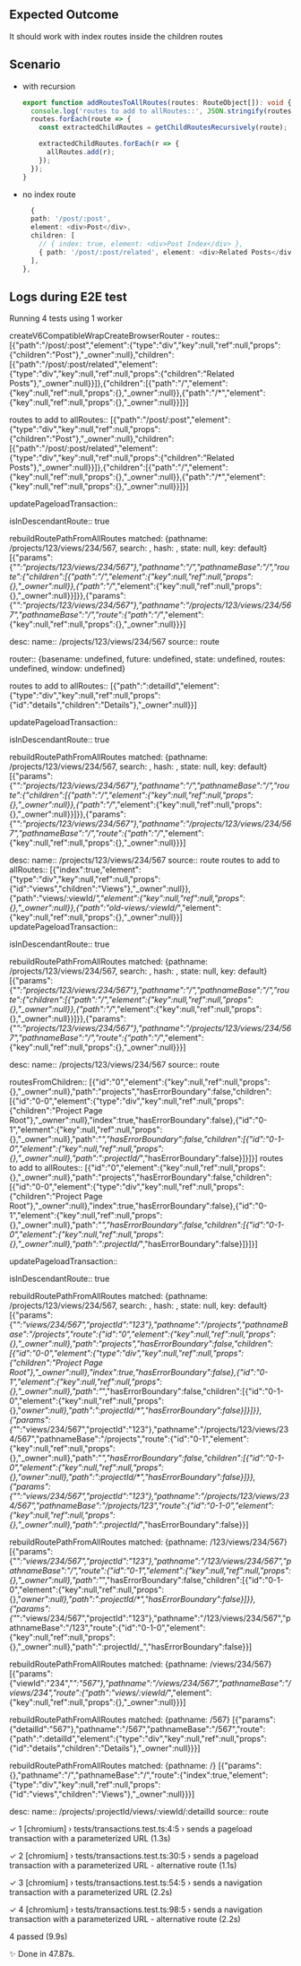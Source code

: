 ## Expected Outcome

It should work with index routes inside the children routes

## Scenario

- with recursion

  ```ts
  export function addRoutesToAllRoutes(routes: RouteObject[]): void {
    console.log('routes to add to allRoutes::', JSON.stringify(routes));
    routes.forEach(route => {
      const extractedChildRoutes = getChildRoutesRecursively(route);

      extractedChildRoutes.forEach(r => {
        allRoutes.add(r);
      });
    });
  }
  ```

- no index route
  ```ts
    {
    path: '/post/:post',
    element: <div>Post</div>,
    children: [
      // { index: true, element: <div>Post Index</div> },
      { path: '/post/:post/related', element: <div>Related Posts</div> },
    ],
  },
  ```

## Logs during E2E test

Running 4 tests using 1 worker

createV6CompatibleWrapCreateBrowserRouter - routes:: [{"path":"/post/:post","element":{"type":"div","key":null,"ref":null,"props":{"children":"Post"},"\_owner":null},"children":[{"path":"/post/:post/related","element":{"type":"div","key":null,"ref":null,"props":{"children":"Related Posts"},"_owner":null}}]},{"children":[{"path":"/","element":{"key":null,"ref":null,"props":{},"_owner":null}},{"path":"/*","element":{"key":null,"ref":null,"props":{},"_owner":null}}]}]

routes to add to allRoutes:: [{"path":"/post/:post","element":{"type":"div","key":null,"ref":null,"props":{"children":"Post"},"\_owner":null},"children":[{"path":"/post/:post/related","element":{"type":"div","key":null,"ref":null,"props":{"children":"Related Posts"},"_owner":null}}]},{"children":[{"path":"/","element":{"key":null,"ref":null,"props":{},"_owner":null}},{"path":"/*","element":{"key":null,"ref":null,"props":{},"_owner":null}}]}]

updatePageloadTransaction::

isInDescendantRoute:: true

rebuildRoutePathFromAllRoutes matched: {pathname: /projects/123/views/234/567, search: , hash: , state: null, key: default} [{"params":{"_":"projects/123/views/234/567"},"pathname":"/","pathnameBase":"/","route":{"children":[{"path":"/","element":{"key":null,"ref":null,"props":{},"\_owner":null}},{"path":"/_","element":{"key":null,"ref":null,"props":{},"\_owner":null}}]}},{"params":{"_":"projects/123/views/234/567"},"pathname":"/projects/123/views/234/567","pathnameBase":"/","route":{"path":"/_","element":{"key":null,"ref":null,"props":{},"\_owner":null}}}]

desc: name:: /projects/123/views/234/567 source:: route

router:: {basename: undefined, future: undefined, state: undefined, routes: undefined, window: undefined}

routes to add to allRoutes:: [{"path":":detailId","element":{"type":"div","key":null,"ref":null,"props":{"id":"details","children":"Details"},"_owner":null}}]

updatePageloadTransaction::

isInDescendantRoute:: true

rebuildRoutePathFromAllRoutes matched: {pathname: /projects/123/views/234/567, search: , hash: , state: null, key: default} [{"params":{"_":"projects/123/views/234/567"},"pathname":"/","pathnameBase":"/","route":{"children":[{"path":"/","element":{"key":null,"ref":null,"props":{},"\_owner":null}},{"path":"/_","element":{"key":null,"ref":null,"props":{},"\_owner":null}}]}},{"params":{"_":"projects/123/views/234/567"},"pathname":"/projects/123/views/234/567","pathnameBase":"/","route":{"path":"/_","element":{"key":null,"ref":null,"props":{},"\_owner":null}}}]

desc: name:: /projects/123/views/234/567 source:: route
routes to add to allRoutes:: [{"index":true,"element":{"type":"div","key":null,"ref":null,"props":{"id":"views","children":"Views"},"_owner":null}},{"path":"views/:viewId/*","element":{"key":null,"ref":null,"props":{},"_owner":null}},{"path":"old-views/:viewId/*","element":{"key":null,"ref":null,"props":{},"_owner":null}}]
updatePageloadTransaction::

isInDescendantRoute:: true

rebuildRoutePathFromAllRoutes matched: {pathname: /projects/123/views/234/567, search: , hash: , state: null, key: default} [{"params":{"_":"projects/123/views/234/567"},"pathname":"/","pathnameBase":"/","route":{"children":[{"path":"/","element":{"key":null,"ref":null,"props":{},"\_owner":null}},{"path":"/_","element":{"key":null,"ref":null,"props":{},"\_owner":null}}]}},{"params":{"_":"projects/123/views/234/567"},"pathname":"/projects/123/views/234/567","pathnameBase":"/","route":{"path":"/_","element":{"key":null,"ref":null,"props":{},"\_owner":null}}}]

desc: name:: /projects/123/views/234/567 source:: route

routesFromChildren:: [{"id":"0","element":{"key":null,"ref":null,"props":{},"\_owner":null},"path":"projects","hasErrorBoundary":false,"children":[{"id":"0-0","element":{"type":"div","key":null,"ref":null,"props":{"children":"Project Page Root"},"\_owner":null},"index":true,"hasErrorBoundary":false},{"id":"0-1","element":{"key":null,"ref":null,"props":{},"\_owner":null},"path":"_","hasErrorBoundary":false,"children":[{"id":"0-1-0","element":{"key":null,"ref":null,"props":{},"\_owner":null},"path":":projectId/_","hasErrorBoundary":false}]}]}]
routes to add to allRoutes:: [{"id":"0","element":{"key":null,"ref":null,"props":{},"\_owner":null},"path":"projects","hasErrorBoundary":false,"children":[{"id":"0-0","element":{"type":"div","key":null,"ref":null,"props":{"children":"Project Page Root"},"\_owner":null},"index":true,"hasErrorBoundary":false},{"id":"0-1","element":{"key":null,"ref":null,"props":{},"\_owner":null},"path":"_","hasErrorBoundary":false,"children":[{"id":"0-1-0","element":{"key":null,"ref":null,"props":{},"\_owner":null},"path":":projectId/_","hasErrorBoundary":false}]}]}]

updatePageloadTransaction::

isInDescendantRoute:: true

rebuildRoutePathFromAllRoutes matched: {pathname: /projects/123/views/234/567, search: , hash: , state: null, key: default} [{"params":{"_":"views/234/567","projectId":"123"},"pathname":"/projects","pathnameBase":"/projects","route":{"id":"0","element":{"key":null,"ref":null,"props":{},"\_owner":null},"path":"projects","hasErrorBoundary":false,"children":[{"id":"0-0","element":{"type":"div","key":null,"ref":null,"props":{"children":"Project Page Root"},"\_owner":null},"index":true,"hasErrorBoundary":false},{"id":"0-1","element":{"key":null,"ref":null,"props":{},"\_owner":null},"path":"_","hasErrorBoundary":false,"children":[{"id":"0-1-0","element":{"key":null,"ref":null,"props":{},"_owner":null},"path":":projectId/*","hasErrorBoundary":false}]}]}},{"params":{"_":"views/234/567","projectId":"123"},"pathname":"/projects/123/views/234/567","pathnameBase":"/projects","route":{"id":"0-1","element":{"key":null,"ref":null,"props":{},"\_owner":null},"path":"_","hasErrorBoundary":false,"children":[{"id":"0-1-0","element":{"key":null,"ref":null,"props":{},"_owner":null},"path":":projectId/*","hasErrorBoundary":false}]}},{"params":{"_":"views/234/567","projectId":"123"},"pathname":"/projects/123/views/234/567","pathnameBase":"/projects/123","route":{"id":"0-1-0","element":{"key":null,"ref":null,"props":{},"\_owner":null},"path":":projectId/_","hasErrorBoundary":false}}]

rebuildRoutePathFromAllRoutes matched: {pathname: /123/views/234/567} [{"params":{"_":"views/234/567","projectId":"123"},"pathname":"/123/views/234/567","pathnameBase":"/","route":{"id":"0-1","element":{"key":null,"ref":null,"props":{},"\_owner":null},"path":"_","hasErrorBoundary":false,"children":[{"id":"0-1-0","element":{"key":null,"ref":null,"props":{},"_owner":null},"path":":projectId/*","hasErrorBoundary":false}]}},{"params":{"_":"views/234/567","projectId":"123"},"pathname":"/123/views/234/567","pathnameBase":"/123","route":{"id":"0-1-0","element":{"key":null,"ref":null,"props":{},"\_owner":null},"path":":projectId/_","hasErrorBoundary":false}}]

rebuildRoutePathFromAllRoutes matched: {pathname: /views/234/567} [{"params":{"viewId":"234","*":"567"},"pathname":"/views/234/567","pathnameBase":"/views/234","route":{"path":"views/:viewId/*","element":{"key":null,"ref":null,"props":{},"_owner":null}}}]

rebuildRoutePathFromAllRoutes matched: {pathname: /567} [{"params":{"detailId":"567"},"pathname":"/567","pathnameBase":"/567","route":{"path":":detailId","element":{"type":"div","key":null,"ref":null,"props":{"id":"details","children":"Details"},"_owner":null}}}]

rebuildRoutePathFromAllRoutes matched: {pathname: /} [{"params":{},"pathname":"/","pathnameBase":"/","route":{"index":true,"element":{"type":"div","key":null,"ref":null,"props":{"id":"views","children":"Views"},"_owner":null}}}]

desc: name:: /projects/:projectId/views/:viewId/:detailId source:: route

✓ 1 [chromium] › tests/transactions.test.ts:4:5 › sends a pageload transaction with a parameterized URL (1.3s)

✓ 2 [chromium] › tests/transactions.test.ts:30:5 › sends a pageload transaction with a parameterized URL - alternative route (1.1s)

✓ 3 [chromium] › tests/transactions.test.ts:54:5 › sends a navigation transaction with a parameterized URL (2.2s)

✓ 4 [chromium] › tests/transactions.test.ts:98:5 › sends a navigation transaction with a parameterized URL - alternative route (2.2s)

4 passed (9.9s)

✨ Done in 47.87s.
